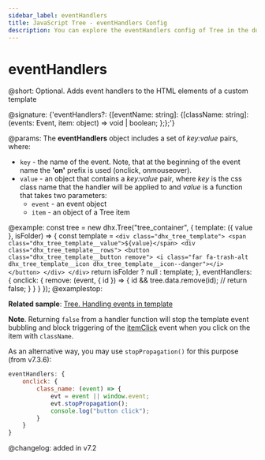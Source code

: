 ```yaml
---
sidebar_label: eventHandlers
title: JavaScript Tree - eventHandlers Config 
description: You can explore the eventHandlers config of Tree in the documentation of the DHTMLX JavaScript UI library. Browse developer guides and API reference, try out code examples and live demos, and download a free 30-day evaluation version of DHTMLX Suite.
---
```


# eventHandlers

@short: Optional. Adds event handlers to the HTML elements of a custom template

@signature: {'eventHandlers?: {[eventName: string]: {[className: string]: (events: Event, item: object) => void | boolean; };};'}

@params:
The **eventHandlers** object includes a set of *key:value* pairs, where:

- `key` - the name of the event. Note, that at the beginning of the event name the **'on'** prefix is used (onclick, onmouseover).
- `value` - an object that contains a *key:value* pair, where *key* is the css class name that the handler will be applied to and *value* is a function that takes two parameters:
  - `event` - an event object
  - `item` - an object of a Tree item

@example:
const tree = new dhx.Tree("tree_container", {
    template: ({ value }, isFolder) => {
        const template = `
            <div class="dhx_tree_template">
                <span class="dhx_tree_template__value">${value}</span>
                <div class="dhx_tree_template__rows">
                    <button class="dhx_tree_template__button remove">
                        <i class="far fa-trash-alt dhx_tree_template__icon dhx_tree_template__icon--danger"></i>
                    </button>
                </div>
            </div>
        `
        return isFolder ? null : template;
    },
    eventHandlers: {
        onclick: {
            remove: (event, { id }) => {
                id && tree.data.remove(id);
                // return false;
            }
        }
    }
});
@examplestop:

**Related sample**: [Tree. Handling events in template](https://snippet.dhtmlx.com/hg3f50td)

**Note**. Returning `false` from a handler function will stop the template event bubbling and block triggering of the [itemClick](tree/api/tree_itemclick_event.md) event when you click on the item with `className`.

As an alternative way, you may use `stopPropagation()` for this purpose (from v7.3.6):

~~~js
eventHandlers: {
    onclick: {
        class_name: (event) => {                              
            evt = event || window.event;
            evt.stopPropagation();
            console.log("button click");
        }
    }
}
~~~

@changelog: added in v7.2
